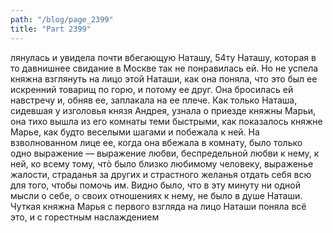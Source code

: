 ```yaml
---
path: "/blog/page_2399"
title: "Part 2399"
---
```


лянулась и увидела почти вбегающую Наташу, 54ту Наташу, которая в то давнишнее свидание в Москве так не понравилась ей.
Но не успела княжна взглянуть на лицо этой Наташи, как она поняла, что это был ее искренний товарищ по горю, и потому ее друг. Она бросилась ей навстречу и, обняв ее, заплакала на ее плече.
Как только Наташа, сидевшая у изголовья князя Андрея, узнала о приезде княжны Марьи, она тихо вышла из его комнаты теми быстрыми, как показалось княжне Марье, как будто веселыми шагами и побежала к ней.
На взволнованном лице ее, когда она вбежала в комнату, было только одно выражение — выражение любви, беспредельной любви к нему, к ней, ко всему тому, чтò было близко любимому человеку, выраженье жалости, страданья за других и страстного желанья отдать себя всю для того, чтобы помочь им. Видно было, что в эту минуту ни одной мысли о себе, о своих отношениях к нему, не было в душе Наташи.
Чуткая княжна Марья с первого взгляда на лицо Наташи поняла всё это, и с горестным наслаждением 
